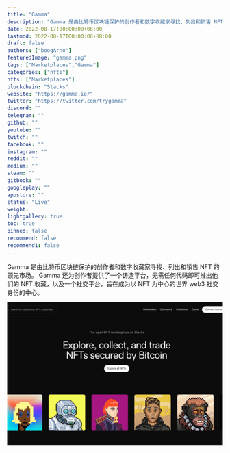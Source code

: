```yaml
---
title: "Gamma"
description: "Gamma 是由比特币区块链保护的创作者和数字收藏家寻找、列出和销售 NFT 的领先市场。"
date: 2022-08-17T00:00:00+08:00
lastmod: 2022-08-17T00:00:00+08:00
draft: false
authors: ["boogArno"]
featuredImage: "gamma.png"
tags: ["Marketplaces","Gamma"]
categories: ["nfts"]
nfts: ["Marketplaces"]
blockchain: "Stacks"
website: "https://gamma.io/"
twitter: "https://twitter.com/trygamma"
discord: ""
telegram: ""
github: ""
youtube: ""
twitch: ""
facebook: ""
instagram: ""
reddit: ""
medium: ""
steam: ""
gitbook: ""
googleplay: ""
appstore: ""
status: "Live"
weight: 
lightgallery: true
toc: true
pinned: false
recommend: false
recommend1: false
---
```

Gamma 是由比特币区块链保护的创作者和数字收藏家寻找、列出和销售 NFT 的领先市场。 Gamma 还为创作者提供了一个铸造平台，无需任何代码即可推出他们的 NFT 收藏，以及一个社交平台，旨在成为以 NFT 为中心的世界 web3 社交身份的中心。

![stxnft-dapp-marketplaces-stacks-image1_72b5d484e6abf6b6e605221adf70b30c](stxnft-dapp-marketplaces-stacks-image1_72b5d484e6abf6b6e605221adf70b30c.png)
